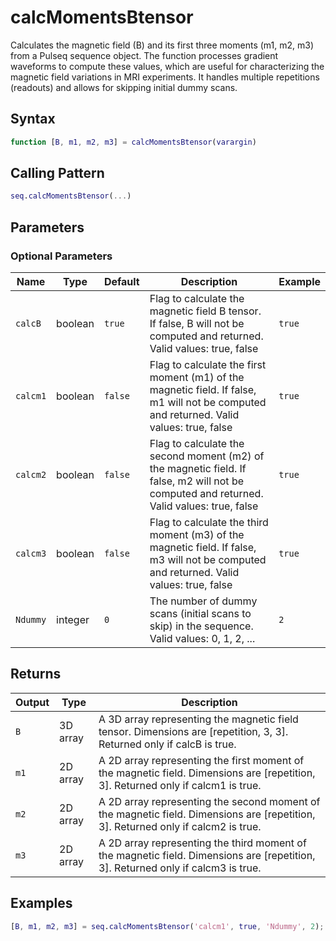 # calcMomentsBtensor

Calculates the magnetic field (B) and its first three moments (m1, m2, m3) from a Pulseq sequence object.  The function processes gradient waveforms to compute these values, which are useful for characterizing the magnetic field variations in MRI experiments. It handles multiple repetitions (readouts) and allows for skipping initial dummy scans.

## Syntax

```matlab
function [B, m1, m2, m3] = calcMomentsBtensor(varargin)
```

## Calling Pattern

```matlab
seq.calcMomentsBtensor(...)
```

## Parameters


### Optional Parameters

| Name | Type | Default | Description | Example |
|------|------|---------|-------------|---------|
| `calcB` | boolean | `true` | Flag to calculate the magnetic field B tensor. If false, B will not be computed and returned. Valid values: true, false | `true` |
| `calcm1` | boolean | `false` | Flag to calculate the first moment (m1) of the magnetic field. If false, m1 will not be computed and returned. Valid values: true, false | `true` |
| `calcm2` | boolean | `false` | Flag to calculate the second moment (m2) of the magnetic field. If false, m2 will not be computed and returned. Valid values: true, false | `true` |
| `calcm3` | boolean | `false` | Flag to calculate the third moment (m3) of the magnetic field. If false, m3 will not be computed and returned. Valid values: true, false | `true` |
| `Ndummy` | integer | `0` | The number of dummy scans (initial scans to skip) in the sequence. Valid values: 0, 1, 2, ... | `2` |

## Returns

| Output | Type | Description |
|--------|------|-------------|
| `B` | 3D array | A 3D array representing the magnetic field tensor. Dimensions are [repetition, 3, 3].  Returned only if calcB is true. |
| `m1` | 2D array | A 2D array representing the first moment of the magnetic field. Dimensions are [repetition, 3]. Returned only if calcm1 is true. |
| `m2` | 2D array | A 2D array representing the second moment of the magnetic field. Dimensions are [repetition, 3]. Returned only if calcm2 is true. |
| `m3` | 2D array | A 2D array representing the third moment of the magnetic field. Dimensions are [repetition, 3]. Returned only if calcm3 is true. |

## Examples

```matlab
[B, m1, m2, m3] = seq.calcMomentsBtensor('calcm1', true, 'Ndummy', 2);
```

